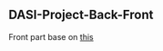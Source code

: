 ## DASI-Project-Back-Front

Front part base on [this](DASI-Project-Back-Front/PREDICT'IF/specsB3430.pdf)
